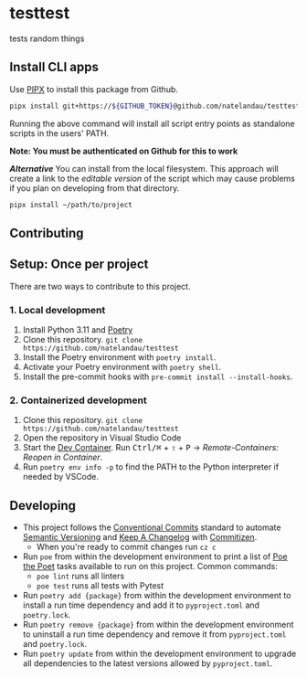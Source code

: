 # testtest

tests random things

## Install CLI apps

Use [PIPX](https://pypa.github.io/pipx/) to install this package from Github.

```bash
pipx install git+https://${GITHUB_TOKEN}@github.com/natelandau/testtest
```

Running the above command will install all script entry points as standalone scripts in the users' PATH.

**Note: You must be authenticated on Github for this to work**

**_Alternative_**
You can install from the local filesystem. This approach will create a link to the _editable version_ of the script which may cause problems if you plan on developing from that directory.

```bash
pipx install ~/path/to/project
```

## Contributing

## Setup: Once per project

There are two ways to contribute to this project.

### 1. Local development

1. Install Python 3.11 and [Poetry](https://python-poetry.org)
2. Clone this repository. `git clone https://github.com/natelandau/testtest`
3. Install the Poetry environment with `poetry install`.
4. Activate your Poetry environment with `poetry shell`.
5. Install the pre-commit hooks with `pre-commit install --install-hooks`.

### 2. Containerized development

1. Clone this repository. `git clone https://github.com/natelandau/testtest`
2. Open the repository in Visual Studio Code
3. Start the [Dev Container](https://code.visualstudio.com/docs/remote/containers). Run <kbd>Ctrl/⌘</kbd> + <kbd>⇧</kbd> + <kbd>P</kbd> → _Remote-Containers: Reopen in Container_.
4. Run `poetry env info -p` to find the PATH to the Python interpreter if needed by VSCode.

## Developing

-   This project follows the [Conventional Commits](https://www.conventionalcommits.org/) standard to automate [Semantic Versioning](https://semver.org/) and [Keep A Changelog](https://keepachangelog.com/) with [Commitizen](https://github.com/commitizen-tools/commitizen).
    -   When you're ready to commit changes run `cz c`
-   Run `poe` from within the development environment to print a list of [Poe the Poet](https://github.com/nat-n/poethepoet) tasks available to run on this project. Common commands:
    -   `poe lint` runs all linters
    -   `poe test` runs all tests with Pytest
-   Run `poetry add {package}` from within the development environment to install a run time dependency and add it to `pyproject.toml` and `poetry.lock`.
-   Run `poetry remove {package}` from within the development environment to uninstall a run time dependency and remove it from `pyproject.toml` and `poetry.lock`.
-   Run `poetry update` from within the development environment to upgrade all dependencies to the latest versions allowed by `pyproject.toml`.
